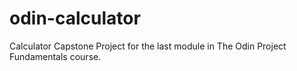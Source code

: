 # odin-calculator
Calculator Capstone Project for the last module in The Odin Project Fundamentals course.
